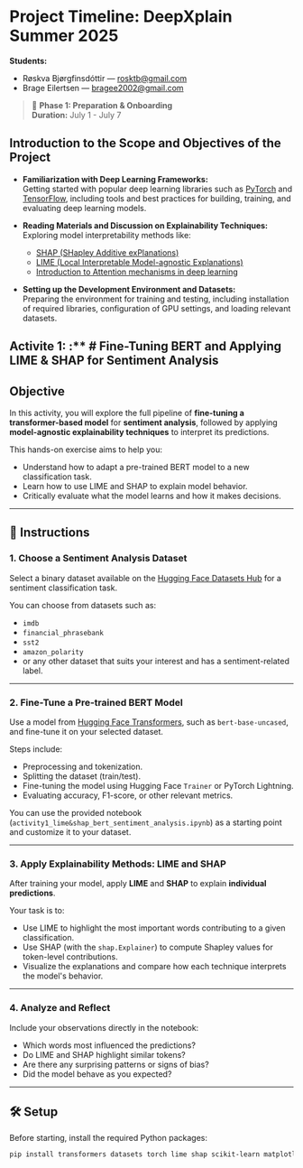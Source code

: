 # Project Timeline: DeepXplain Summer 2025

**Students:**  
- Røskva Bjørgfinsdóttir — [rosktb@gmail.com](mailto:rosktb@gmail.com)  
- Brage Eilertsen — [bragee2002@gmail.com](mailto:bragee2002@gmail.com)

> 📅 **Phase 1: Preparation & Onboarding**  
> **Duration:** July 1 - July 7
## Introduction to the Scope and Objectives of the Project

- **Familiarization with Deep Learning Frameworks:**  
  Getting started with popular deep learning libraries such as [PyTorch](https://pytorch.org/) and [TensorFlow](https://www.tensorflow.org/), including tools and best practices for building, training, and evaluating deep learning models.

- **Reading Materials and Discussion on Explainability Techniques:**  
  Exploring model interpretability methods like:
  - [SHAP (SHapley Additive exPlanations)](https://shap.readthedocs.io/)
  - [LIME (Local Interpretable Model-agnostic Explanations)](https://lime-ml.readthedocs.io/)
  - [Introduction to Attention mechanisms in deep learning](https://www.ibm.com/think/topics/attention-mechanism)

- **Setting up the Development Environment and Datasets:**  
  Preparing the environment for training and testing, including installation of required libraries, configuration of GPU settings, and loading relevant datasets.

## Activite 1: :**  # Fine-Tuning BERT and Applying LIME & SHAP for Sentiment Analysis  

## Objective

In this activity, you will explore the full pipeline of **fine-tuning a transformer-based model** for **sentiment analysis**, followed by applying **model-agnostic explainability techniques** to interpret its predictions.

This hands-on exercise aims to help you:

- Understand how to adapt a pre-trained BERT model to a new classification task.
- Learn how to use LIME and SHAP to explain model behavior.
- Critically evaluate what the model learns and how it makes decisions.

---

## 📝 Instructions

### 1. Choose a Sentiment Analysis Dataset

Select a binary dataset available on the [Hugging Face Datasets Hub](https://huggingface.co/datasets) for a sentiment classification task.

You can choose from datasets such as:
- `imdb`
- `financial_phrasebank`
- `sst2`
- `amazon_polarity`
- or any other dataset that suits your interest and has a sentiment-related label.
---

### 2. Fine-Tune a Pre-trained BERT Model

Use a model from [Hugging Face Transformers](https://huggingface.co/models), such as `bert-base-uncased`, and fine-tune it on your selected dataset.

Steps include:
- Preprocessing and tokenization.
- Splitting the dataset (train/test).
- Fine-tuning the model using Hugging Face `Trainer` or PyTorch Lightning.
- Evaluating accuracy, F1-score, or other relevant metrics.

You can use the provided notebook (`activity1_lime&shap_bert_sentiment_analysis.ipynb`) as a starting point and customize it to your dataset.

---

### 3. Apply Explainability Methods: LIME and SHAP

After training your model, apply **LIME** and **SHAP** to explain **individual predictions**.

Your task is to:
- Use LIME to highlight the most important words contributing to a given classification.
- Use SHAP (with the `shap.Explainer`) to compute Shapley values for token-level contributions.
- Visualize the explanations and compare how each technique interprets the model's behavior.

---

### 4. Analyze and Reflect

Include your observations directly in the notebook:
- Which words most influenced the predictions?
- Do LIME and SHAP highlight similar tokens?
- Are there any surprising patterns or signs of bias?
- Did the model behave as you expected?

---

## 🛠️ Setup

Before starting, install the required Python packages:

```bash
pip install transformers datasets torch lime shap scikit-learn matplotlib seaborn

